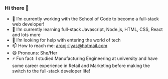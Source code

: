 ### Hi there 👋

<!--
**arooj-ilyas/arooj-ilyas** is a ✨ _special_ ✨ repository because its `README.md` (this file) appears on your GitHub profile.

Here are some ideas to get you started:
-->

- :muscle: I’m currently working with the School of Code to become a full-stack web developer!
- 🌱 I’m currently learning full-stack Javascript, Node.js, HTML, CSS, React and lots more
- 🤔 I’m looking for help with entering the world of tech
- 📫 How to reach me: arooj-ilyas@hotmail.com
- 😄 Pronouns: She/Her
- ⚡ Fun fact: I studied Manufacturing Engineering at university and have some career experience in Retail and Marketing before making the switch to the full-stack developer life!


